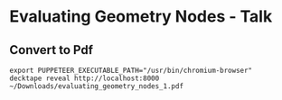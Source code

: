# Evaluating Geometry Nodes - Talk

## Convert to Pdf

```
export PUPPETEER_EXECUTABLE_PATH="/usr/bin/chromium-browser"
decktape reveal http://localhost:8000 ~/Downloads/evaluating_geometry_nodes_1.pdf
```
